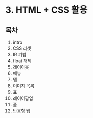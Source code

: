 # 3. HTML + CSS 활용

## 목차
1. intro
2. CSS 리셋
3. IR 기법
4. float 해제
5. 레이아웃
6. 메뉴
7. 탭
8. 이미지 목록
9. 표
10. 레이어팝업
11. 폼
12. 반응형 웹
